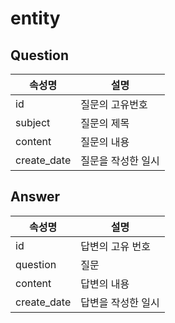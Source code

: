 # entity

## Question
| 속성명         | 설명         |
| ----------- | ---------- |
| id          | 질문의 고유번호   |
| subject     | 질문의 제목     |
| content     | 질문의 내용     |
| create_date | 질문을 작성한 일시 |

## Answer
| 속성명         | 설명         |
| ----------- | ---------- |
| id          | 답변의 고유 번호  |
| question    | 질문         |
| content     | 답변의 내용     |
| create_date | 답변을 작성한 일시 |

